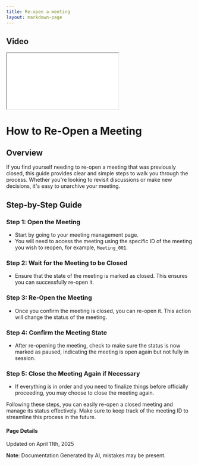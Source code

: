 ```yaml
---
title: Re-open a meeting
layout: markdown-page
---
```


## Video 
<div class="container my-5">
	<div class="embed-responsive embed-responsive-16by9">
		<iframe class="embed-responsive-item" src="..\media\meetings\re_open_a_meeting\Re_open_a_meeting.webm" allowfullscreen></iframe>
	</div>
</div>

# How to Re-Open a Meeting

## Overview
If you find yourself needing to re-open a meeting that was previously closed, this guide provides clear and simple steps to walk you through the process. Whether you're looking to revisit discussions or make new decisions, it's easy to unarchive your meeting.

## Step-by-Step Guide

### Step 1: Open the Meeting
- Start by going to your meeting management page.
- You will need to access the meeting using the specific ID of the meeting you wish to reopen, for example, `Meeting_001`.

### Step 2: Wait for the Meeting to be Closed
- Ensure that the state of the meeting is marked as closed. This ensures you can successfully re-open it.

### Step 3: Re-Open the Meeting
- Once you confirm the meeting is closed, you can re-open it. This action will change the status of the meeting.

### Step 4: Confirm the Meeting State
- After re-opening the meeting, check to make sure the status is now marked as paused, indicating the meeting is open again but not fully in session.

### Step 5: Close the Meeting Again if Necessary
- If everything is in order and you need to finalize things before officially proceeding, you may choose to close the meeting again.

Following these steps, you can easily re-open a closed meeting and manage its status effectively. Make sure to keep track of the meeting ID to streamline this process in the future.

#### Page Details
Updated on April 11th, 2025

**Note**: Documentation Generated by AI, mistakes may be present.
